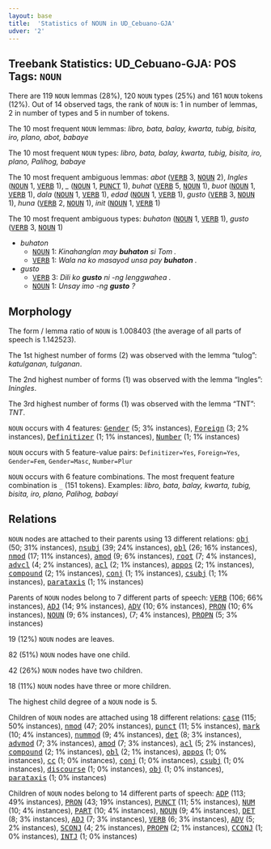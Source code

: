 ```yaml
---
layout: base
title:  'Statistics of NOUN in UD_Cebuano-GJA'
udver: '2'
---
```


## Treebank Statistics: UD_Cebuano-GJA: POS Tags: `NOUN`

There are 119 `NOUN` lemmas (28%), 120 `NOUN` types (25%) and 161 `NOUN` tokens (12%).
Out of 14 observed tags, the rank of `NOUN` is: 1 in number of lemmas, 2 in number of types and 5 in number of tokens.

The 10 most frequent `NOUN` lemmas: <em>libro, bata, balay, kwarta, tubig, bisita, iro, plano, abot, babaye</em>

The 10 most frequent `NOUN` types:  <em>libro, bata, balay, kwarta, tubig, bisita, iro, plano, Palihog, babaye</em>

The 10 most frequent ambiguous lemmas: <em>abot</em> (<tt><a href="ceb_gja-pos-VERB.html">VERB</a></tt> 3, <tt><a href="ceb_gja-pos-NOUN.html">NOUN</a></tt> 2), <em>Ingles</em> (<tt><a href="ceb_gja-pos-NOUN.html">NOUN</a></tt> 1, <tt><a href="ceb_gja-pos-VERB.html">VERB</a></tt> 1), <em>_</em> (<tt><a href="ceb_gja-pos-NOUN.html">NOUN</a></tt> 1, <tt><a href="ceb_gja-pos-PUNCT.html">PUNCT</a></tt> 1), <em>buhat</em> (<tt><a href="ceb_gja-pos-VERB.html">VERB</a></tt> 5, <tt><a href="ceb_gja-pos-NOUN.html">NOUN</a></tt> 1), <em>buot</em> (<tt><a href="ceb_gja-pos-NOUN.html">NOUN</a></tt> 1, <tt><a href="ceb_gja-pos-VERB.html">VERB</a></tt> 1), <em>dala</em> (<tt><a href="ceb_gja-pos-NOUN.html">NOUN</a></tt> 1, <tt><a href="ceb_gja-pos-VERB.html">VERB</a></tt> 1), <em>edad</em> (<tt><a href="ceb_gja-pos-NOUN.html">NOUN</a></tt> 1, <tt><a href="ceb_gja-pos-VERB.html">VERB</a></tt> 1), <em>gusto</em> (<tt><a href="ceb_gja-pos-VERB.html">VERB</a></tt> 3, <tt><a href="ceb_gja-pos-NOUN.html">NOUN</a></tt> 1), <em>huna</em> (<tt><a href="ceb_gja-pos-VERB.html">VERB</a></tt> 2, <tt><a href="ceb_gja-pos-NOUN.html">NOUN</a></tt> 1), <em>init</em> (<tt><a href="ceb_gja-pos-NOUN.html">NOUN</a></tt> 1, <tt><a href="ceb_gja-pos-VERB.html">VERB</a></tt> 1)

The 10 most frequent ambiguous types:  <em>buhaton</em> (<tt><a href="ceb_gja-pos-NOUN.html">NOUN</a></tt> 1, <tt><a href="ceb_gja-pos-VERB.html">VERB</a></tt> 1), <em>gusto</em> (<tt><a href="ceb_gja-pos-VERB.html">VERB</a></tt> 3, <tt><a href="ceb_gja-pos-NOUN.html">NOUN</a></tt> 1)


* <em>buhaton</em>
  * <tt><a href="ceb_gja-pos-NOUN.html">NOUN</a></tt> 1: <em>Kinahanglan may <b>buhaton</b> si Tom .</em>
  * <tt><a href="ceb_gja-pos-VERB.html">VERB</a></tt> 1: <em>Wala na ko masayod unsa pay <b>buhaton</b> .</em>
* <em>gusto</em>
  * <tt><a href="ceb_gja-pos-VERB.html">VERB</a></tt> 3: <em>Dili ko <b>gusto</b> ni -ng lenggwahea .</em>
  * <tt><a href="ceb_gja-pos-NOUN.html">NOUN</a></tt> 1: <em>Unsay imo -ng <b>gusto</b> ?</em>

## Morphology

The form / lemma ratio of `NOUN` is 1.008403 (the average of all parts of speech is 1.142523).

The 1st highest number of forms (2) was observed with the lemma “tulog”: <em>katulganan, tulganan</em>.

The 2nd highest number of forms (1) was observed with the lemma “Ingles”: <em>Iningles</em>.

The 3rd highest number of forms (1) was observed with the lemma “TNT”: <em>TNT</em>.

`NOUN` occurs with 4 features: <tt><a href="ceb_gja-feat-Gender.html">Gender</a></tt> (5; 3% instances), <tt><a href="ceb_gja-feat-Foreign.html">Foreign</a></tt> (3; 2% instances), <tt><a href="ceb_gja-feat-Definitizer.html">Definitizer</a></tt> (1; 1% instances), <tt><a href="ceb_gja-feat-Number.html">Number</a></tt> (1; 1% instances)

`NOUN` occurs with 5 feature-value pairs: `Definitizer=Yes`, `Foreign=Yes`, `Gender=Fem`, `Gender=Masc`, `Number=Plur`

`NOUN` occurs with 6 feature combinations.
The most frequent feature combination is `_` (151 tokens).
Examples: <em>libro, bata, balay, kwarta, tubig, bisita, iro, plano, Palihog, babayi</em>


## Relations

`NOUN` nodes are attached to their parents using 13 different relations: <tt><a href="ceb_gja-dep-obj.html">obj</a></tt> (50; 31% instances), <tt><a href="ceb_gja-dep-nsubj.html">nsubj</a></tt> (39; 24% instances), <tt><a href="ceb_gja-dep-obl.html">obl</a></tt> (26; 16% instances), <tt><a href="ceb_gja-dep-nmod.html">nmod</a></tt> (17; 11% instances), <tt><a href="ceb_gja-dep-amod.html">amod</a></tt> (9; 6% instances), <tt><a href="ceb_gja-dep-root.html">root</a></tt> (7; 4% instances), <tt><a href="ceb_gja-dep-advcl.html">advcl</a></tt> (4; 2% instances), <tt><a href="ceb_gja-dep-acl.html">acl</a></tt> (2; 1% instances), <tt><a href="ceb_gja-dep-appos.html">appos</a></tt> (2; 1% instances), <tt><a href="ceb_gja-dep-compound.html">compound</a></tt> (2; 1% instances), <tt><a href="ceb_gja-dep-conj.html">conj</a></tt> (1; 1% instances), <tt><a href="ceb_gja-dep-csubj.html">csubj</a></tt> (1; 1% instances), <tt><a href="ceb_gja-dep-parataxis.html">parataxis</a></tt> (1; 1% instances)

Parents of `NOUN` nodes belong to 7 different parts of speech: <tt><a href="ceb_gja-pos-VERB.html">VERB</a></tt> (106; 66% instances), <tt><a href="ceb_gja-pos-ADJ.html">ADJ</a></tt> (14; 9% instances), <tt><a href="ceb_gja-pos-ADV.html">ADV</a></tt> (10; 6% instances), <tt><a href="ceb_gja-pos-PRON.html">PRON</a></tt> (10; 6% instances), <tt><a href="ceb_gja-pos-NOUN.html">NOUN</a></tt> (9; 6% instances),  (7; 4% instances), <tt><a href="ceb_gja-pos-PROPN.html">PROPN</a></tt> (5; 3% instances)

19 (12%) `NOUN` nodes are leaves.

82 (51%) `NOUN` nodes have one child.

42 (26%) `NOUN` nodes have two children.

18 (11%) `NOUN` nodes have three or more children.

The highest child degree of a `NOUN` node is 5.

Children of `NOUN` nodes are attached using 18 different relations: <tt><a href="ceb_gja-dep-case.html">case</a></tt> (115; 50% instances), <tt><a href="ceb_gja-dep-nmod.html">nmod</a></tt> (47; 20% instances), <tt><a href="ceb_gja-dep-punct.html">punct</a></tt> (11; 5% instances), <tt><a href="ceb_gja-dep-mark.html">mark</a></tt> (10; 4% instances), <tt><a href="ceb_gja-dep-nummod.html">nummod</a></tt> (9; 4% instances), <tt><a href="ceb_gja-dep-det.html">det</a></tt> (8; 3% instances), <tt><a href="ceb_gja-dep-advmod.html">advmod</a></tt> (7; 3% instances), <tt><a href="ceb_gja-dep-amod.html">amod</a></tt> (7; 3% instances), <tt><a href="ceb_gja-dep-acl.html">acl</a></tt> (5; 2% instances), <tt><a href="ceb_gja-dep-compound.html">compound</a></tt> (2; 1% instances), <tt><a href="ceb_gja-dep-obl.html">obl</a></tt> (2; 1% instances), <tt><a href="ceb_gja-dep-appos.html">appos</a></tt> (1; 0% instances), <tt><a href="ceb_gja-dep-cc.html">cc</a></tt> (1; 0% instances), <tt><a href="ceb_gja-dep-conj.html">conj</a></tt> (1; 0% instances), <tt><a href="ceb_gja-dep-csubj.html">csubj</a></tt> (1; 0% instances), <tt><a href="ceb_gja-dep-discourse.html">discourse</a></tt> (1; 0% instances), <tt><a href="ceb_gja-dep-obj.html">obj</a></tt> (1; 0% instances), <tt><a href="ceb_gja-dep-parataxis.html">parataxis</a></tt> (1; 0% instances)

Children of `NOUN` nodes belong to 14 different parts of speech: <tt><a href="ceb_gja-pos-ADP.html">ADP</a></tt> (113; 49% instances), <tt><a href="ceb_gja-pos-PRON.html">PRON</a></tt> (43; 19% instances), <tt><a href="ceb_gja-pos-PUNCT.html">PUNCT</a></tt> (11; 5% instances), <tt><a href="ceb_gja-pos-NUM.html">NUM</a></tt> (10; 4% instances), <tt><a href="ceb_gja-pos-PART.html">PART</a></tt> (10; 4% instances), <tt><a href="ceb_gja-pos-NOUN.html">NOUN</a></tt> (9; 4% instances), <tt><a href="ceb_gja-pos-DET.html">DET</a></tt> (8; 3% instances), <tt><a href="ceb_gja-pos-ADJ.html">ADJ</a></tt> (7; 3% instances), <tt><a href="ceb_gja-pos-VERB.html">VERB</a></tt> (6; 3% instances), <tt><a href="ceb_gja-pos-ADV.html">ADV</a></tt> (5; 2% instances), <tt><a href="ceb_gja-pos-SCONJ.html">SCONJ</a></tt> (4; 2% instances), <tt><a href="ceb_gja-pos-PROPN.html">PROPN</a></tt> (2; 1% instances), <tt><a href="ceb_gja-pos-CCONJ.html">CCONJ</a></tt> (1; 0% instances), <tt><a href="ceb_gja-pos-INTJ.html">INTJ</a></tt> (1; 0% instances)

